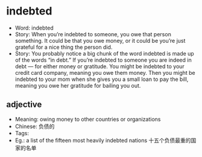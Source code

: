 # indebted

- Word: indebted
- Story: When you’re indebted to someone, you owe that person something. It could be that you owe money, or it could be you’re just grateful for a nice thing the person did.
- Story: You probably notice a big chunk of the word indebted is made up of the words “in debt.” If you’re indebted to someone you are indeed in debt — for either money or gratitude. You might be indebted to your credit card company, meaning you owe them money. Then you might be indebted to your mom when she gives you a small loan to pay the bill, meaning you owe her gratitude for bailing you out.

## adjective

- Meaning: owing money to other countries or organizations
- Chinese: 负债的
- Tags: 
- Eg.: a list of the fifteen most heavily indebted nations 十五个负债最重的国家的名单

